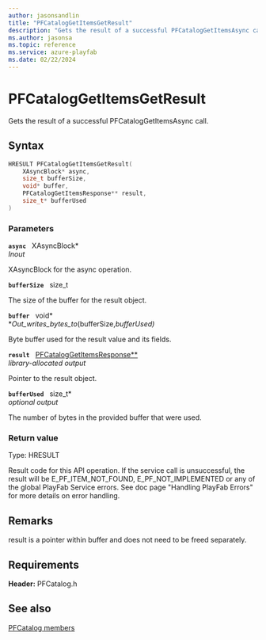 ```yaml
---
author: jasonsandlin
title: "PFCatalogGetItemsGetResult"
description: "Gets the result of a successful PFCatalogGetItemsAsync call."
ms.author: jasonsa
ms.topic: reference
ms.service: azure-playfab
ms.date: 02/22/2024
---
```


# PFCatalogGetItemsGetResult  

Gets the result of a successful PFCatalogGetItemsAsync call.  

## Syntax  
  
```cpp
HRESULT PFCatalogGetItemsGetResult(  
    XAsyncBlock* async,  
    size_t bufferSize,  
    void* buffer,  
    PFCatalogGetItemsResponse** result,  
    size_t* bufferUsed  
)  
```  
  
### Parameters  
  
**`async`** &nbsp; XAsyncBlock*  
*_Inout_*  
  
XAsyncBlock for the async operation.  
  
**`bufferSize`** &nbsp; size_t  
  
The size of the buffer for the result object.  
  
**`buffer`** &nbsp; void*  
*_Out_writes_bytes_to_(bufferSize,*bufferUsed)*  
  
Byte buffer used for the result value and its fields.  
  
**`result`** &nbsp; [PFCatalogGetItemsResponse**](../../pfcatalogtypes/structs/pfcataloggetitemsresponse.md)  
*library-allocated output*  
  
Pointer to the result object.  
  
**`bufferUsed`** &nbsp; size_t*  
*optional output*  
  
The number of bytes in the provided buffer that were used.  
  
  
### Return value
Type: HRESULT
  
Result code for this API operation. If the service call is unsuccessful, the result will be E_PF_ITEM_NOT_FOUND, E_PF_NOT_IMPLEMENTED or any of the global PlayFab Service errors. See doc page "Handling PlayFab Errors" for more details on error handling.
  
## Remarks  
  
result is a pointer within buffer and does not need to be freed separately.
  
## Requirements  
  
**Header:** PFCatalog.h
  
## See also  
[PFCatalog members](../pfcatalog_members.md)  

  
  
